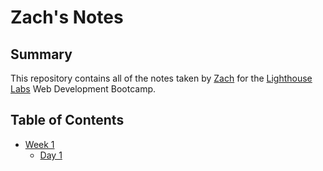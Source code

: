 # Zach's Notes

## Summary 

This repository contains all of the notes taken by [Zach](https://github.com/zachharrison) for the [Lighthouse Labs](https://www.lighthouselabs.ca/) Web Development Bootcamp.

## Table of Contents

* [Week 1](/Week_1)
  * [Day 1](/Week_1/Day_1)
